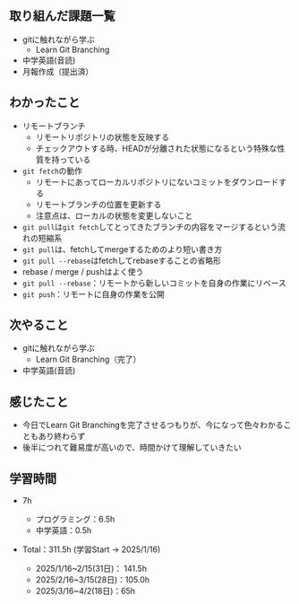 ## 取り組んだ課題一覧
- gitに触れながら学ぶ
  - Learn Git Branching
- 中学英語(音読)
- 月報作成（提出済）
## わかったこと
- リモートブランチ
  - リモートリポジトリの状態を反映する
  - チェックアウトする時、HEADが分離された状態になるという特殊な性質を持っている
- `git fetch`の動作
  - リモートにあってローカルリポジトリにないコミットをダウンロードする
  - リモートブランチの位置を更新する
  - 注意点は、ローカルの状態を変更しないこと
- `git pull`は`git fetch`してとってきたブランチの内容をマージするという流れの短縮系
- `git pull`は、fetchしてmergeするためのより短い書き方
- `git pull --rebase`はfetchしてrebaseすることの省略形
- rebase / merge / pushはよく使う
- `git pull --rebase`：リモートから新しいコミットを自身の作業にリベース
- `git push`：リモートに自身の作業を公開
## 次やること
- gitに触れながら学ぶ
  - Learn Git Branching（完了）
- 中学英語(音読)
## 感じたこと
- 今日でLearn Git Branchingを完了させるつもりが、今になって色々わかることもあり終わらず
- 後半につれて難易度が高いので、時間かけて理解していきたい
## 学習時間
- 7h
  - プログラミング：6.5h
  - 中学英語：0.5h

- Total：311.5h (学習Start → 2025/1/16)
  - 2025/1/16~2/15(31日)： 141.5h
  - 2025/2/16~3/15(28日)：105.0h
  - 2025/3/16~4/2(18日)：65h